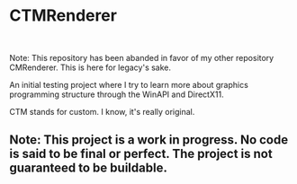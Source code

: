 # CTMRenderer
<br>

Note: This repository has been abanded in favor of my other repository CMRenderer. This is here for legacy's sake.



An initial testing project where I try to learn more about graphics programming structure through the WinAPI and DirectX11.

CTM stands for custom. I know, it's really original.

## Note: This project is a work in progress. No code is said to be final or perfect. The project is not guaranteed to be buildable.
